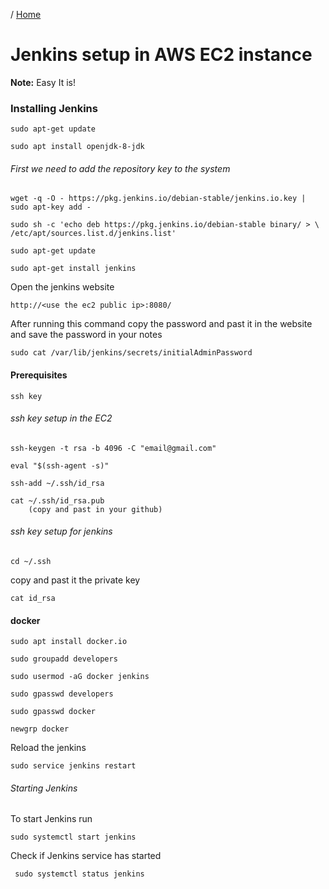 / [Home](index.md)

# Jenkins setup in AWS EC2 instance 

**Note:** Easy It is!


### Installing Jenkins
```
sudo apt-get update
```

```
sudo apt install openjdk-8-jdk
```


###### First we need to add the repository key to the system
```
wget -q -O - https://pkg.jenkins.io/debian-stable/jenkins.io.key | sudo apt-key add -
```

```
sudo sh -c 'echo deb https://pkg.jenkins.io/debian-stable binary/ > \
/etc/apt/sources.list.d/jenkins.list'
```

```
sudo apt-get update
```

```
sudo apt-get install jenkins
```
Open the jenkins website 
```
http://<use the ec2 public ip>:8080/
```

After running this command copy the password and past it in the website and save the password in your notes
```
sudo cat /var/lib/jenkins/secrets/initialAdminPassword

```

#### Prerequisites

```
ssh key
```
###### ssh key setup in the EC2
```
ssh-keygen -t rsa -b 4096 -C "email@gmail.com"

eval "$(ssh-agent -s)"

ssh-add ~/.ssh/id_rsa

cat ~/.ssh/id_rsa.pub
    (copy and past in your github)
```

###### ssh key setup for jenkins 
```
cd ~/.ssh
```
copy and past it the private key 
```
cat id_rsa
```
#### docker 
```
sudo apt install docker.io

sudo groupadd developers

sudo usermod -aG docker jenkins

sudo gpasswd developers

sudo gpasswd docker

newgrp docker
```
Reload the jenkins  
```
sudo service jenkins restart
```

###### Starting Jenkins

To start Jenkins run
```
sudo systemctl start jenkins
```

Check if Jenkins service has started
```
 sudo systemctl status jenkins
```

